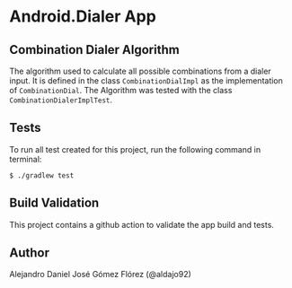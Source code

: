 # Android.Dialer App #

## Combination Dialer Algorithm ##
The algorithm used to calculate all possible combinations from a dialer input. It is defined in the class `CombinationDialImpl` as the implementation of `CombinationDial`. The Algorithm was tested with the class `CombinationDialerImplTest`.

## Tests ##
To run all test created for this project, run the following command in terminal:

```
$ ./gradlew test
```

## Build Validation ##
This project contains a github action to validate the app build and tests.

## Author ##
Alejandro Daniel José Gómez Flórez (@aldajo92)
